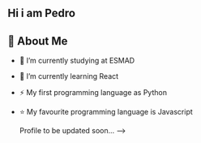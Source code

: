
## Hi i am Pedro 

## 💫 About Me

- 🔭 I’m currently studying at ESMAD
- 🌱 I’m currently learning React
- ⚡ My first programming language as Python
- ⭐ My favourite programming language is Javascript

  Profile to be updated soon...
-->
